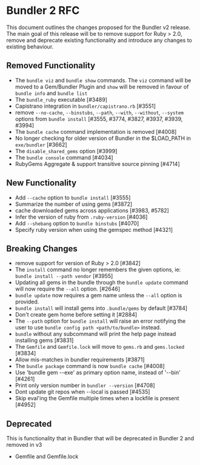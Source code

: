 # Bundler 2 RFC

This document outlines the changes proposed for the Bundler v2 release. The main goal of this release will be to remove
support for Ruby > 2.0, remove and deprecate existing functionality and introduce any changes to existing behaviour.

## Removed Functionality
* The `bundle viz` and `bundle show` commands. The `viz` command will be moved to a Gem/Bundler Plugin and `show` will be removed in favour of `bundle info` and `bundle list`
* The `bundle_ruby` executable [#3489]
* Capistrano integration in `bundler/capistrano.rb` [#3551]
* remove `--no-cache`, `--binstubs`, `--path`, `--with`, `--without`, `--system` options from `bundle install` [#3555, #3774, #3827, #3937, #3939, #3994]
* The `bundle cache` command implementation is removed [#4008]
* No longer checking for older version of Bundler in the $LOAD_PATH in `exe/bundler` [#3662]
* The `disable_shared_gems` option [#3999]
* The `bundle console` command [#4034]
* RubyGems Aggregate & support transitive source pinning [#4714]

## New Functionality
* Add `--cache` option to `bundle install` [#3555]
* Summarize the number of using gems [#3872]
* cache downloaded gems across applications [#3983, #5782]
* Infer the version of ruby from `.ruby-version` [#4036]
* Add `--shebang` option to `bundle binstubs` [#4070]
* Specify ruby version when using the gemspec method [#4321]

## Breaking Changes
* remove support for version of Ruby > 2.0 [#3842]
* The `install` command no longer remembers the given options, ie: `bundle install --path vendor` [#3955]
* Updating all gems in the bundle through the `bundle update` command will now require the `--all` option. [#2646]
* `bundle update` now requires a gem name unless the `--all` option is provided.
* `bundle install` will install gems into `.bundle/gems` by default [#3784]
* Don't create gem home before setting it [#2884]
* The `--path` option for `bundle install` will raise an error notifying the user to use `bundle config path <path/to/bundle>` instead.
* `bundle` without any subcommand will print the help page instead installing gems [#3831]
* The `Gemfile` and `Gemfile.lock` will move to `gems.rb` and `gems.locked` [#3834]
* Allow mis-matches in bundler requirements [#3871]
* The `bundle package` command is now `bundle cache` [#4008]
* Use 'bundle gem --exe' as primary option name, instead of '--bin' [#4261]
* Print only version number in `bundler --version` [#4708]
* Dont update git repos when --local is passed [#4535]
* Skip eval'ing the Gemfile multiple times when a lockfile is present [#4952]

## Deprecated
This is functionality that in Bundler that will be deprecated in Bundler 2 and removed in v3
* Gemfile and Gemfile.lock
